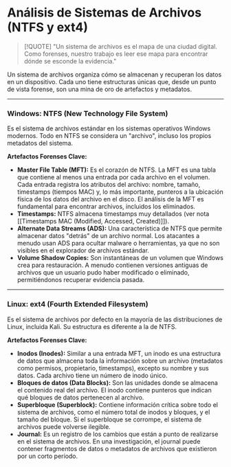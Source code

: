 # Análisis de Sistemas de Archivos (NTFS y ext4)

> [!QUOTE] "Un sistema de archivos es el mapa de una ciudad digital. Como forenses, nuestro trabajo es leer ese mapa para encontrar dónde se esconde la evidencia."

Un sistema de archivos organiza cómo se almacenan y recuperan los datos en un dispositivo. Cada uno tiene estructuras únicas que, desde un punto de vista forense, son una mina de oro de artefactos y metadatos.

---

### Windows: NTFS (New Technology File System)

Es el sistema de archivos estándar en los sistemas operativos Windows modernos. Todo en NTFS se considera un "archivo", incluso los propios metadatos del sistema.

**Artefactos Forenses Clave:**
-   **Master File Table (MFT):** Es el corazón de NTFS. La MFT es una tabla que contiene al menos una entrada por cada archivo en el volumen. Cada entrada registra los atributos del archivo: nombre, tamaño, timestamps (tiempos MAC) y, lo más importante, punteros a la ubicación física de los datos del archivo en el disco. El análisis de la MFT es fundamental para encontrar archivos, incluidos los eliminados.
-   **Timestamps:** NTFS almacena timestamps muy detallados (ver nota [[Timestamps MAC (Modified, Accessed, Created)]]).
-   **Alternate Data Streams (ADS):** Una característica de NTFS que permite almacenar datos "detrás" de un archivo normal. Los atacantes a menudo usan ADS para ocultar malware o herramientas, ya que no son visibles en el explorador de archivos estándar.
-   **Volume Shadow Copies:** Son instantáneas de un volumen que Windows crea para restauración. A menudo contienen versiones antiguas de archivos que un usuario pudo haber modificado o eliminado, permitiéndonos recuperar evidencia pasada.

---

### Linux: ext4 (Fourth Extended Filesystem)

Es el sistema de archivos por defecto en la mayoría de las distribuciones de Linux, incluida Kali. Su estructura es diferente a la de NTFS.

**Artefactos Forenses Clave:**
-   **Inodos (Inodes):** Similar a una entrada MFT, un inodo es una estructura de datos que almacena toda la información sobre un archivo (metadatos como permisos, propietario, timestamps), excepto su nombre y sus datos. Cada archivo tiene un número de inodo único.
-   **Bloques de datos (Data Blocks):** Son las unidades donde se almacena el contenido real del archivo. El inodo contiene punteros que indican qué bloques de datos pertenecen al archivo.
-   **Superbloque (Superblock):** Contiene información crítica sobre todo el sistema de archivos, como el número total de inodos y bloques, y el tamaño del bloque. Si el superbloque se corrompe, el sistema de archivos puede volverse ilegible.
-   **Journal:** Es un registro de los cambios que están a punto de realizarse en el sistema de archivos. En una investigación, el journal puede contener fragmentos de datos o metadatos de archivos que existieron por un corto período.
